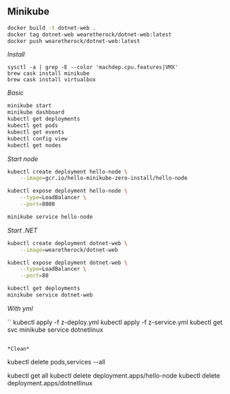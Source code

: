## Minikube

```bash
docker build -t dotnet-web .
docker tag dotnet-web wearetherock/dotnet-web:latest
docker push wearetherock/dotnet-web:latest
```

*Install*

```
sysctl -a | grep -E --color 'machdep.cpu.features|VMX'
brew cask install minikube
brew cask install virtualbox
```

*Basic*

```bash
minikube start
minikube dashboard
kubectl get deployments
kubectl get pods
kubectl get events
kubectl config view
kubectl get nodes
```

*Start node*

```bash
kubectl create deployment hello-node \
    --image=gcr.io/hello-minikube-zero-install/hello-node

kubectl expose deployment hello-node \
    --type=LoadBalancer \
    --port=8080

minikube service hello-node
```

*Start .NET*

```bash
kubectl create deployment dotnet-web \
    --image=wearetherock/dotnet-web

kubectl expose deployment dotnet-web \
    --type=LoadBalancer \
    --port=80

kubectl get deployments
minikube service dotnet-web
```

*With yml*

``
kubectl apply -f z-deploy.yml
kubectl apply -f z-service.yml
kubectl get svc
minikube service dotnetlinux
```

*Clean*

```
kubectl delete pods,services --all

kubectl get all
kubectl delete deployment.apps/hello-node
kubectl delete deployment.apps/dotnetlinux
```